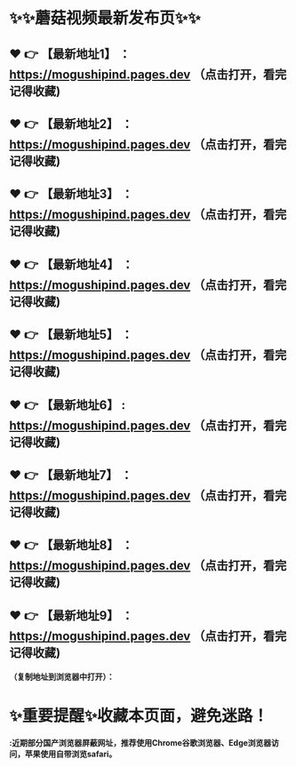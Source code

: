 
# :sparkles::sparkles:蘑菇视频最新发布页:sparkles::sparkles:

 :heart: :point_right: 【最新地址1】 ：https://mogushipind.pages.dev  （点击打开，看完记得收藏)
 ------
 :heart: :point_right: 【最新地址2】 ：https://mogushipind.pages.dev  （点击打开，看完记得收藏)
 ------
 :heart: :point_right: 【最新地址3】 ：https://mogushipind.pages.dev    （点击打开，看完记得收藏)
 ------
 :heart: :point_right: 【最新地址4】 ：https://mogushipind.pages.dev   （点击打开，看完记得收藏)
 ------
 :heart: :point_right: 【最新地址5】 ：https://mogushipind.pages.dev   （点击打开，看完记得收藏)
 ------
 :heart: :point_right: 【最新地址6】 : https://mogushipind.pages.dev     （点击打开，看完记得收藏)
 ------
 :heart: :point_right: 【最新地址7】 ：https://mogushipind.pages.dev   （点击打开，看完记得收藏)
 ------
 :heart: :point_right: 【最新地址8】 ：https://mogushipind.pages.dev    （点击打开，看完记得收藏)
 ------
 :heart: :point_right: 【最新地址9】 ：https://mogushipind.pages.dev   （点击打开，看完记得收藏)
  ------

  
#### （复制地址到浏览器中打开）：
# :sparkles:重要提醒:sparkles:收藏本页面，避免迷路！
#### :近期部分国产浏览器屏蔽网址，推荐使用Chrome谷歌浏览器、Edge浏览器访问，苹果使用自带浏览safari。
